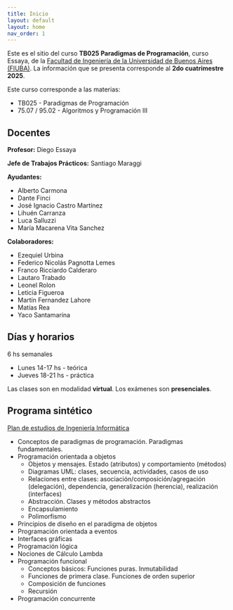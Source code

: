 ```yaml
---
title: Inicio
layout: default
layout: home
nav_order: 1
---
```


Este es el sitio del curso **TB025 Paradigmas de Programación**, curso
Essaya, de la [Facultad de Ingeniería de la Universidad de Buenos Aires
(FIUBA)](https://fi.uba.ar). La información que se presenta corresponde al
**2do cuatrimestre 2025**.

Este curso corresponde a las materias:

* TB025 - Paradigmas de Programación
* 75.07 / 95.02 - Algoritmos y Programación III

## Docentes

**Profesor:** Diego Essaya

**Jefe de Trabajos Prácticos:** Santiago Maraggi

**Ayudantes:**
- Alberto Carmona
- Dante Finci
- José Ignacio Castro Martínez
- Lihuén Carranza
- Luca Salluzzi
- María Macarena Vita Sanchez

**Colaboradores:**
- Ezequiel Urbina
- Federico Nicolás Pagnotta Lemes
- Franco Ricciardo Calderaro
- Lautaro Trabado
- Leonel Rolon
- Leticia Figueroa
- Martín Fernandez Lahore
- Matías Rea
- Yaco Santamarina

## Días y horarios

6 hs semanales

- Lunes 14-17 hs - teórica
- Jueves 18-21 hs - práctica

Las clases son en modalidad **virtual**. Los exámenes son **presenciales**.

## Programa sintético

[Plan de estudios de Ingeniería Informática](https://cms.fi.uba.ar/uploads/RESCD_2023_526_Informatica_Plan_2023_Aprobacion_15d3cee700.pdf)

- Conceptos de paradigmas de programación. Paradigmas fundamentales.
- Programación orientada a objetos
    - Objetos y mensajes. Estado (atributos) y comportamiento (métodos)
    - Diagramas UML: clases, secuencia, actividades, casos de uso
    - Relaciones entre clases: asociación/composición/agregación (delegación), dependencia, generalización (herencia), realización (interfaces)
    - Abstracción. Clases y métodos abstractos
    - Encapsulamiento
    - Polimorfismo
- Principios de diseño en el paradigma de objetos
- Programación orientada a eventos
- Interfaces gráficas
- Programación lógica
- Nociones de Cálculo Lambda
- Programación funcional
    - Conceptos básicos: Funciones puras. Inmutabilidad
    - Funciones de primera clase. Funciones de orden superior
    - Composición de funciones
    - Recursión
- Programación concurrente
